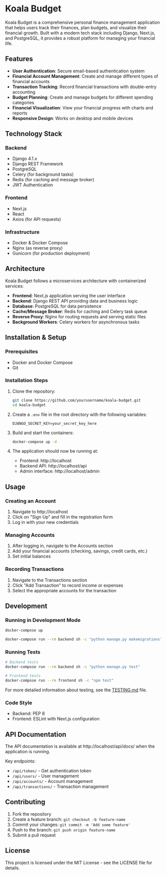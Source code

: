 # Koala Budget

Koala Budget is a comprehensive personal finance management application that helps users track their finances, plan budgets, and visualize their financial growth. Built with a modern tech stack including Django, Next.js, and PostgreSQL, it provides a robust platform for managing your financial life.

## Features

- **User Authentication**: Secure email-based authentication system
- **Financial Account Management**: Create and manage different types of financial accounts
- **Transaction Tracking**: Record financial transactions with double-entry accounting
- **Budget Planning**: Create and manage budgets for different spending categories
- **Financial Visualization**: View your financial progress with charts and reports
- **Responsive Design**: Works on desktop and mobile devices

## Technology Stack

### Backend
- Django 4.1.x
- Django REST Framework
- PostgreSQL
- Celery (for background tasks)
- Redis (for caching and message broker)
- JWT Authentication

### Frontend
- Next.js
- React
- Axios (for API requests)

### Infrastructure
- Docker & Docker Compose
- Nginx (as reverse proxy)
- Gunicorn (for production deployment)

## Architecture

Koala Budget follows a microservices architecture with containerized services:

- **Frontend**: Next.js application serving the user interface
- **Backend**: Django REST API providing data and business logic
- **Database**: PostgreSQL for data persistence
- **Cache/Message Broker**: Redis for caching and Celery task queue
- **Reverse Proxy**: Nginx for routing requests and serving static files
- **Background Workers**: Celery workers for asynchronous tasks

## Installation & Setup

### Prerequisites
- Docker and Docker Compose
- Git

### Installation Steps

1. Clone the repository:
   ```bash
   git clone https://github.com/yourusername/koala-budget.git
   cd koala-budget
   ```

2. Create a `.env` file in the root directory with the following variables:
   ```
   DJANGO_SECRET_KEY=your_secret_key_here
   ```

3. Build and start the containers:
   ```bash
   docker-compose up -d
   ```

4. The application should now be running at:
   - Frontend: http://localhost
   - Backend API: http://localhost/api
   - Admin interface: http://localhost/admin

## Usage

### Creating an Account
1. Navigate to http://localhost
2. Click on "Sign Up" and fill in the registration form
3. Log in with your new credentials

### Managing Accounts
1. After logging in, navigate to the Accounts section
2. Add your financial accounts (checking, savings, credit cards, etc.)
3. Set initial balances

### Recording Transactions
1. Navigate to the Transactions section
2. Click "Add Transaction" to record income or expenses
3. Select the appropriate accounts for the transaction

## Development

### Running in Development Mode
```bash
docker-compose up

docker-compose run --rm backend sh -c "python manage.py makemigrations"
```

### Running Tests
```bash
# Backend tests
docker-compose run --rm backend sh -c "python manage.py test"

# Frontend tests
docker-compose run --rm frontend sh -c "npm test"
```

For more detailed information about testing, see the [TESTING.md](TESTING.md) file.

### Code Style
- Backend: PEP 8
- Frontend: ESLint with Next.js configuration

## API Documentation

The API documentation is available at http://localhost/api/docs/ when the application is running.

Key endpoints:
- `/api/token/` - Get authentication token
- `/api/users/` - User management
- `/api/accounts/` - Account management
- `/api/transactions/` - Transaction management

## Contributing

1. Fork the repository
2. Create a feature branch: `git checkout -b feature-name`
3. Commit your changes: `git commit -m 'Add some feature'`
4. Push to the branch: `git push origin feature-name`
5. Submit a pull request

## License

This project is licensed under the MIT License - see the LICENSE file for details.
